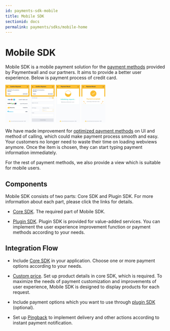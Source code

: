 ```yaml
---
id: payments-sdk-mobile
title: Mobile SDK
sectionid: docs
permalink: payments/sdks/mobile-home
---
```


# Mobile SDK

Mobile SDK is a mobile payment solution for the [payment methods](https://www.paymentwall.com/payment-methods) provided by Paymentwall and our partners. It aims to provide a better user experience. Below is payment process of credit card.

<div class="docs-img">
  <img src="/textures/pic/pw-sdk/choose-ps.png" style="width: 15%">
  <img src="/textures/pic/pw-sdk/perform-cc.png" style="width: 15%">
  <img src="/textures/pic/pw-sdk/processing.png" style="width: 15%">
  <img src="/textures/pic/pw-sdk/result-success.png" style="width: 15%">
</div>

We have made improvement for [optimized payment methods](/payments/sdks/mobile/support_ps) on UI and method of calling, which could make payment process smooth and easy. Your customers no longer need to waste their time on loading webviews anymore. Once the item is chosen, they can start typing payment information immediately.

For the rest of payment methods, we also provide a view which is suitable for mobile users.

## Components

Mobile SDK consists of two parts: Core SDK and Plugin SDK. For more information about each part, please click the links for details.

* [Core SDK](/payments/sdks/mobile/overview). The required part of Mobile SDK.

* [Plugin SDK](/mobile/plugin-home). Plugin SDK is provided for value-added services. You can implement the user experience improvement function or payment methods according to your needs.

## Integration Flow

* Include [Core SDK](/payments/sdks/mobile/overview) in your application. Choose one or more payment options according to your needs.

* [Custom price](/payments/checkout-home). Set up product details in core SDK, which is required. To maximize the needs of payment customization and improvements of user experience, Mobile SDK is designed to display products for each request.

* Include payment options which you want to use through [plugin SDK](/mobile/plugin-home) (optional).

* Set up [Pingback](/default-pingback) to implement delivery and other actions according to instant payment notification.
